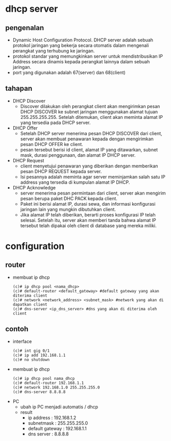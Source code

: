 # dhcp server
## pengenalan
- Dynamic Host Configuration Protocol. DHCP server adalah sebuah protokol jaringan yang bekerja secara otomatis dalam mengenali perangkat yang terhubung ke jaringan.
- protokol standar yang memungkinkan server untuk mendistribusikan IP Address secara dinamis kepada perangkat lainnya dalam sebuah jaringan.
- port yang digunakan adalah 67(server) dan 68(client)

## tahapan
- DHCP Discover
  -  Discover dilakukan oleh perangkat client akan mengirimkan pesan DHCP DISCOVER ke subnet jaringan  menggunakan alamat tujuan 255.255.255.255. Setelah ditemukan, client akan meminta alamat IP yang tersedia pada DHCP server.
- DHCP Offer
  - Setelah DHCP server menerima pesan DHCP DISCOVER dari client, server akan membuat penawaran kepada dengan mengirimkan pesan DHCP OFFER ke client.
  - pesan tersebut berisi id client, alamat IP yang ditawarkan, subnet mask, durasi penggunaan, dan alamat IP DHCP server.
- DHCP Request
  - client menyetujui penawaran yang diberikan dengan memberikan pesan DHCP REQUEST kepada server.
  - Isi pesannya adalah meminta agar server meminjamkan salah satu IP address yang tersedia di kumpulan alamat IP DHCP. 
- DHCP Acknowledge
  - server menerima pesan permintaan dari client, server akan mengirim pesan berupa paket DHC PACK kepada client.
  - Paket ini berisi alamat IP, durasi sewa, dan informasi konfigurasi jaringan lain yang mungkin dibutuhkan client. 
  - Jika alamat IP telah diberikan, berarti proses konfigurasi IP telah selesai. Setelah itu, server akan memberi tanda bahwa alamat IP tersebut telah dipakai oleh client di database yang mereka miliki. 

# configuration
## router
- membuat ip dhcp
  ```
  (c)# ip dhcp pool <nama_dhcp>
  (c)# default-router <default_gateway> #default gateway yang akan diterima client
  (c)# network <network_address> <subnet_mask> #network yang akan di dapatkan client
  (c)# dns-server <ip_dns_server> #dns yang akan di diterima oleh client
  ```

## contoh
- interface
  ```
  (c)# int gig 0/1
  (c)# ip add 192.168.1.1
  (c)# no shutdown
  ```
- membuat ip dhcp
  ```
  (c)# ip dhcp pool nama_dhcp
  (c)# default-router 192.168.1.1
  (c)# network 192.168.1.0 255.255.255.0
  (c)# dns-server 8.8.8.8
  ```
- PC
  - ubah ip PC menjadi automatis / dhcp
  - result
    - ip address        : 192.168.1.2
    - subnetmask        : 255.255.255.0
    - default gateway   : 192.168.1.1
    - dns server        : 8.8.8.8